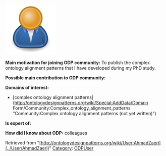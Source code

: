 [![Image:ODPUser.png](../images/a/a6/ODPUser.png)](../Image/ODPUser.png "Image:ODPUser.png")




  





__Main motivation for joining ODP community:__ To publish the complex ontology alignment patterns that I have developed during my PhD study.


__Possible main contribution to ODP community:__


__Domains of interest:__



* [complex ontology alignment patterns](http://ontologydesignpatterns.org/wiki/Special:AddData/Domain Form/Community:Complex_ontology_alignment_patterns "Community:Complex ontology alignment patterns (not yet written)")


__Is expert of:__


  

__How did I know about ODP:__ colleagues






Retrieved from "[http://ontologydesignpatterns.org/wiki/User:AhmadZaeri](../User/AhmadZaeri)"
 [Category](http://ontologydesignpatterns.org/wiki/Special:Categories "Special:Categories"): [ODPUser](../Category/ODPUser "Category:ODPUser")